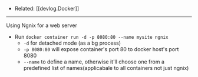 
- Related: [[devlog.Docker]]

---

Using Ngnix for a web server

- Run `docker container run -d -p 8080:80 --name mysite ngnix`
  - `-d` for detached mode (as a bg process)
  - `-p 8080:80` will expose container's port 80 to docker host's port 8080
  - `--name` to define a name, otherwise it'll choose one from a predefined list of names(applicabale to all containers not just ngnix)
